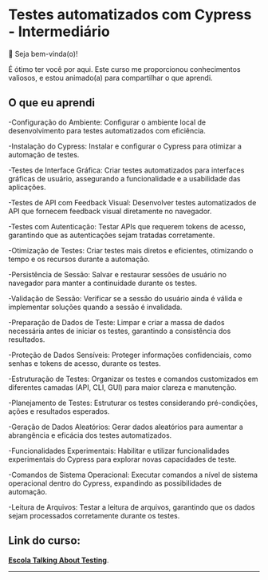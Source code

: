 # Testes automatizados com Cypress - Intermediário

👋 Seja bem-vinda(o)!

É ótimo ter você por aqui. Este curso me proporcionou conhecimentos valiosos, e estou animado(a) para compartilhar o que aprendi. 

## O que eu aprendi


-Configuração do Ambiente: Configurar o ambiente local de desenvolvimento para testes automatizados com eficiência.

-Instalação do Cypress: Instalar e configurar o Cypress para otimizar a automação de testes.

-Testes de Interface Gráfica: Criar testes automatizados para interfaces gráficas de usuário, assegurando a funcionalidade e a usabilidade das aplicações.

-Testes de API com Feedback Visual: Desenvolver testes automatizados de API que fornecem feedback visual diretamente no navegador.

-Testes com Autenticação: Testar APIs que requerem tokens de acesso, garantindo que as autenticações sejam tratadas corretamente.

-Otimização de Testes: Criar testes mais diretos e eficientes, otimizando o tempo e os recursos durante a automação.

-Persistência de Sessão: Salvar e restaurar sessões de usuário no navegador para manter a continuidade durante os testes.

-Validação de Sessão: Verificar se a sessão do usuário ainda é válida e implementar soluções quando a sessão é invalidada.

-Preparação de Dados de Teste: Limpar e criar a massa de dados necessária antes de iniciar os testes, garantindo a consistência dos resultados.

-Proteção de Dados Sensíveis: Proteger informações confidenciais, como senhas e tokens de acesso, durante os testes.

-Estruturação de Testes: Organizar os testes e comandos customizados em diferentes camadas (API, CLI, GUI) para maior clareza e manutenção.

-Planejamento de Testes: Estruturar os testes considerando pré-condições, ações e resultados esperados.

-Geração de Dados Aleatórios: Gerar dados aleatórios para aumentar a abrangência e eficácia dos testes automatizados.

-Funcionalidades Experimentais: Habilitar e utilizar funcionalidades experimentais do Cypress para explorar novas capacidades de teste.

-Comandos de Sistema Operacional: Executar comandos a nível de sistema operacional dentro do Cypress, expandindo as possibilidades de automação.

-Leitura de Arquivos: Testar a leitura de arquivos, garantindo que os dados sejam processados corretamente durante os testes.

## Link do curso:
[**Escola Talking About Testing**](https://www.udemy.com/course/testes-automatizados-com-cypress-intermediario).
___
